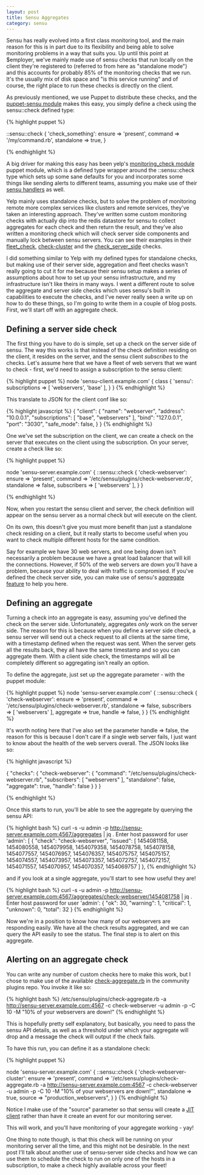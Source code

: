 ```yaml
---
layout: post
title: Sensu Aggregates
category: sensu
---
```


Sensu has really evolved into a first class monitoring tool, and the main reason for this is in part due to its flexibility and being able to solve monitoring problems in a way that suits you. Up until this point at $employer, we've mainly made use of sensu checks that run locally on the client they're registered to (referred to from here as "standalone mode") and this accounts for probably 85% of the monitoring checks that we run. It's the usually mix of disk space and "is this service running" and of course, the right place to run these checks is directly on the client.

As previously mentioned, we use Puppet to distribute these checks, and the [puppet-sensu module](https://github.com/sensu/sensu-puppet.git) makes this easy, you simply define a check using the sensu::check defined type:

{% highlight puppet %}

  ::sensu::check { 'check_something':
    ensure     => 'present',
    command    => '/my/command.rb',
    standalone => true,
  }

{% endhighlight %}

A big driver for making this easy has been yelp's [monitoring_check module](https://github.com/Yelp/puppet-monitoring_check) puppet module, which is a defined type wrapper around the ::sensu::check type which sets up some sane defaults for you and incorporates some things like sending alerts to different teams, assuming you make use of their [sensu handlers](https://github.com/Yelp/sensu_handlers) as well.

Yelp mainly uses standalone checks, but to solve the problem of monitoring remote more complex services like clusters and remote services, they've taken an interesting approach. They've written some custom monitoring checks with actually dip into the redis datastore for sensu to collect aggregates for each check and then return the result, and they've also written a monitoring check which will check server side components and manually lock between sensu servers. You can see their examples in their [fleet_check](https://github.com/Yelp/puppet-monitoring_check/blob/master/files/fleet_check.rb), [check-cluster](https://github.com/Yelp/puppet-monitoring_check/blob/master/files/check-cluster.rb) and the [check_server_side](https://github.com/Yelp/puppet-monitoring_check/blob/master/files/check_server_side.rb) checks.

I did something similar to Yelp with my defined types for standalone checks, but making use of their server side, aggregation and fleet checks wasn't really going to cut it for me because their sensu setup makes a series of assumptions about how to set up your sensu infrastructure, and my infrastructure isn't like theirs in many ways. I went a different route to solve the aggregate and server side checks which uses sensu's built in capabilities to execute the checks, and I've never really seen a write up on how to do these things, so I'm going to write them in a couple of blog posts. First, we'll start off with an aggregate check.

## Defining a server side check

The first thing you have to do is simple, set up a check on the server side of sensu. The way this works is that instead of the check definition residing on the client, it resides on the server, and the sensu client _subscribes_ to the checks. Let's assume here that we have a fleet of web servers that we want to check - first, we'd need to assign a subscription to the sensu client:

{% highlight puppet %}
  node 'sensu-client.example.com' {
    class { 'sensu':
      subscriptions => [ 'webservers', 'base' ],
    }
  }
{% endhighlight %}

This translate to JSON for the client conf like so:

{% highlight javascript %}
{
  "client": {
    "name": "webserver",
    "address": "10.0.0.1",
    "subscriptions": [
      "base",
      "webservers"
    ],
    "bind": "127.0.0.1",
    "port": "3030",
    "safe_mode": false,
  }
}
{% endhighlight %}

One we've set the subscription on the client, we can create a check on the server that executes on the client using the subscription. On your server, create a check like so:

{% highlight puppet %}

node 'sensu-server.example.com' {
  ::sensu::check { 'check-webserver':
    ensure      => 'present',
    command     => '/etc/sensu/plugins/check-webserver.rb',
    standalone  => false,
    subscribers => [ 'webservers' ],
  }
}

{% endhighlight %}

Now, when you restart the sensu client and server, the check definition will appear on the sensu server as a normal check but will execute on the client.

On its own, this doesn't give you must more benefit than just a standalone check residing on a client, but it really starts to become useful when you want to check multiple different hosts for the same condition.

Say for example we have 30 web servers, and one being down isn't necessarily a problem because we have a great load balancer that will kill the connections. However, if 50% of the web servers are down you'll have a problem, because your ability to deal with traffic is compromised. If you've defined the check server side, you can make use of sensu's [aggregate feature](https://sensuapp.org/docs/latest/api-aggregates) to help you here.

## Defining an aggregate

Turning a check into an aggregate is easy, assuming you've defined the check on the server side. Unfortunately, aggregates _only_ work on the server side. The reason for this is because when you define a server side check, a sensu server will send out a check request to all clients at the same time, with a timestamp defined when the request was sent. When the server gets all the results back, they all have the same timestamp and so you can aggregate them. With a client side check, the timestamps will all be completely different so aggregating isn't really an option.

To define the aggregate, just set up the aggregate parameter - with the puppet module:

{% highlight puppet %}
node 'sensu-server.example.com' {
  ::sensu::check { 'check-webserver':
    ensure      => 'present',
    command     => '/etc/sensu/plugins/check-webserver.rb',
    standalone  => false,
    subscribers => [ 'webservers' ],
    aggregate   => true,
    handle      => false,
  }
}
{% endhighlight %}

It's worth noting here that I've also set the parameter handle => false, the reason for this is because I don't care if a single web server fails, I just want to know about the health of the web servers overall. The JSON looks like so:

{% highlight javascript %}

{
  "checks": {
    "check-webserver": {
      "command": "/etc/sensu/plugins/check-webserver.rb",
      "subscribers": [
        "webservers"
      ],
      "standalone": false,
      "aggregate": true,
      "handle": false
    }
  }
}

{% endhighlight %}

Once this starts to run, you'll be able to see the aggregate by querying the sensu API:

{% highlight bash %}
curl -s -u admin -p http://sensu-server.example.com:4567/aggregates | jq .
Enter host password for user 'admin':
[
  {
    "check": "check-webserver",
    "issued": [
      1454081158,
      1454080558,
      1454079958,
      1454079358,
      1454078758,
      1454078158,
      1454077557,
      1454076957,
      1454076357,
      1454075757,
      1454075157,
      1454074557,
      1454073957,
      1454073357,
      1454072757,
      1454072157,
      1454071557,
      1454070957,
      1454070357,
      1454069757
    ]
  },
{% endhighlight %}

and if you look at a single aggregate, you'll start to see how useful they are!

{% highlight bash %}
curl -s -u admin -p http://sensu-server.example.com:4567/aggregates/check-webserver/1454081758 | jq .
Enter host password for user 'admin':
{
  "ok": 30,
  "warning": 1,
  "critical": 1,
  "unknown": 0,
  "total": 32
}
{% endhighlight %}

Now we're in a position to know how many of our webservers are responding easily. We have all the check results aggregated, and we can query the API easily to see the status. The final step is to alert on this aggregate.

## Alerting on an aggregate check

You can write any number of custom checks here to make this work, but I chose to make use of the available [check-aggregate.rb](https://github.com/sensu/sensu-community-plugins/blob/master/plugins/sensu/check-aggregate.rb) in the community plugins repo. You invoke it like so:

{% highlight bash %}
/etc/sensu/plugins/check-aggregate.rb -a http://sensu-server.example.com:4567 -c check-webserver -u admin -p <password> -C 10 -M "10% of your webservers are down!"
{% endhighlight %}

This is hopefully pretty self explanatory, but basically, you need to pass the sensu API details, as well as a threshold under which your aggregate will drop and a message the check will output if the check fails. 

To have this run, you can define it as a standalone check:

{% highlight puppet %}

node 'sensu-server.example.com' {
  ::sensu::check { 'check-webserver-cluster':
    ensure      => 'present',
    command     => '/etc/sensu/plugins/check-aggregate.rb -a http://sensu-server.example.com:4567 -c check-webserver -u admin -p <password> -C 10 -M "10% of your webservers are down!"',
    standalone  => true,
    source      => "production_webservers",
  }
}
{% endhighlight %}

Notice I make use of the "source" parameter so that sensu will create a [JIT client](https://sensuapp.org/docs/latest/clients#jit-clients) rather than have it create an event for our monitoring server.

This will work, and you'll have monitoring of your aggregate working - yay!

One thing to note though, is that this check will be running on your monitoring server all the time, and this might not be desirable. In the next post I'll talk about another use of sensu-server side checks and how we can use them to schedule the check to run on only one of the hosts in a subscription, to make a check highly available across your fleet!
